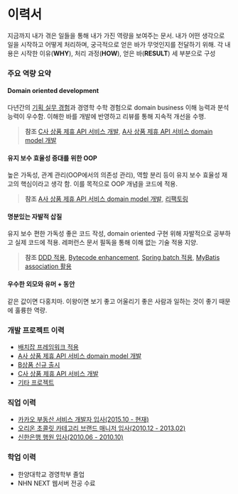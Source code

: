 # 이력서
지금까지 내가 겪은 일들을 통해 내가 가진 역량을 보여주는 문서.
내가 어떤 생각으로 일을 시작하고 어떻게 처리하며, 궁극적으로 얻은 바가 무엇인지를 전달하기 위해.
각 내용은 시작한 이유(**WHY**), 처리 과정(**HOW**), 얻은 바(**RESULT**) 세 부분으로 구성
### 주요 역량 요약
#### Domain oriented development
다년간의 [기획 실무 경험](https://github.com/unitimes/resume/blob/master/job/oriron-bm.md)과 경영학 수학 경험으로 domain business 이해 능력과 분석 능력이 우수함.
이해한 바를 개발에 반영하고 리뷰를 통해 지속적 개선을 수행.
> **참조** [C사 상품 제휴 API 서비스 개발](https://github.com/unitimes/resume/blob/master/develop-project/cp-api-c.md), [A사 상품 제휴 API 서비스 domain model 개발](https://github.com/unitimes/resume/blob/master/develop-project/domain-model-for-api-a.md)
#### 유지 보수 효율성 증대를 위한 OOP
높은 가독성, 관계 관리(OOP에서의 의존성 관리), 역할 분리 등이 유지 보수 효율성 재고의 핵심이라고 생각 함.
이를 목적으로 OOP 개념을 코드에 적용.
> **참조** [A사 상품 제휴 API 서비스 domain model 개발](https://github.com/unitimes/resume/blob/master/develop-project/domain-model-for-api-a.md), [리팩토링](https://github.com/unitimes/resume/blob/master/develop-project/etc.md)
#### 명분있는 자발적 삽질
유지 보수 편한 가독성 좋은 코드 작성, domain oriented 구현 위해 자발적으로 공부하고 실제 코드에 적용.
레퍼런스 문서 필독을 통해 이해 없는 기술 적용 지양.
> **참조** [DDD 적용](https://github.com/unitimes/resume/blob/master/develop-project/cp-api-c.md#기술적-목적), [Bytecode enhancement](https://github.com/unitimes/resume/blob/master/develop-project/domain-model-for-api-a.md#복수건-쿼리-성능-최적화), [Spring batch 적용](https://github.com/unitimes/resume/blob/master/develop-project/spring-batch-framework.md), [MyBatis association 활용](https://github.com/unitimes/resume/blob/master/develop-project/launching-product-b.md#persistence-frameworkmybatis-활용한-domain-model-구현)
#### 우수한 외모와 유머 + 동안
같은 값이면 다홍치마. 이왕이면 보기 좋고 어울리기 좋은 사람과 일하는 것이 좋기 때문에 훌륭한 역량.
### 개발 프로젝트 이력
- [배치잡 프레임워크 적용](https://github.com/unitimes/resume/blob/master/develop-project/spring-batch-framework.md)
- [A사 상품 제휴 API 서비스 domain model 개발](https://github.com/unitimes/resume/blob/master/develop-project/domain-model-for-api-a.md)
- [B상품 신규 출시](https://github.com/unitimes/resume/blob/master/develop-project/launching-product-b.md)
- [C사 상품 제휴 API 서비스 개발](https://github.com/unitimes/resume/blob/master/develop-project/cp-api-c.md)
- [기타 프로젝트](https://github.com/unitimes/resume/blob/master/develop-project/etc.md)
### 직업 이력
- [카카오 부동산 서비스 개발자 입사(2015.10 - 현재)](https://github.com/unitimes/resume/blob/master/job/kakao-developer.md)
- [오리온 초콜릿 카테고리 브랜드 매니저 입사(2010.12 - 2013.02)](https://github.com/unitimes/resume/blob/master/job/orion-bm.md)
- [신한은행 행원 입사(2010.06 - 2010.10)](https://github.com/unitimes/resume/blob/master/job/shinhan-banker.md)
### 학업 이력
- 한양대학교 경영학부 졸업
- NHN NEXT 웹서버 전공 수료
